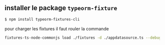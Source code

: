 ## installer le package `typeorm-fixture`

```bash
$ npm install typeorm-fixtures-cli
```

pour charger les fixtures il faut rouler la commande

```bash
fixtures-ts-node-commonjs load ./fixtures -d ./appdatasource.ts --debug --ignoreDecorators
```

